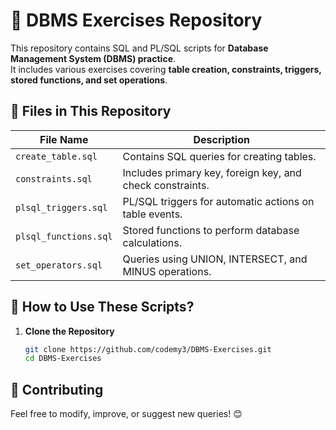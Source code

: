 # 📌 DBMS Exercises Repository  

This repository contains SQL and PL/SQL scripts for **Database Management System (DBMS) practice**.  
It includes various exercises covering **table creation, constraints, triggers, stored functions, and set operations**.  

## 📂 Files in This Repository  
| File Name            | Description |
|----------------------|-------------|
| `create_table.sql`   | Contains SQL queries for creating tables. |
| `constraints.sql`    | Includes primary key, foreign key, and check constraints. |
| `plsql_triggers.sql` | PL/SQL triggers for automatic actions on table events. |
| `plsql_functions.sql`| Stored functions to perform database calculations. |
| `set_operators.sql`  | Queries using UNION, INTERSECT, and MINUS operations. |

## 📖 How to Use These Scripts?  
1. **Clone the Repository**  
   ```sh
   git clone https://github.com/codemy3/DBMS-Exercises.git
   cd DBMS-Exercises

## 🔗 Contributing
Feel free to modify, improve, or suggest new queries! 😊
